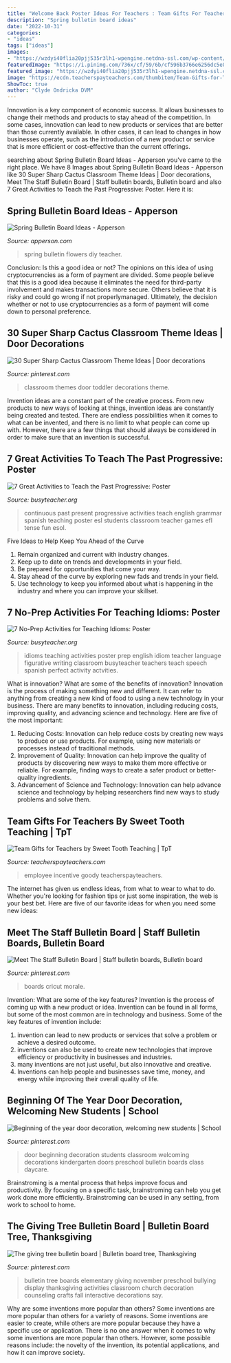 ```yaml
---
title: "Welcome Back Poster Ideas For Teachers : Team Gifts For Teachers By Sweet Tooth Teaching"
description: "Spring bulletin board ideas"
date: "2022-10-31"
categories:
- "ideas"
tags: ["ideas"]
images:
- "https://wzdyi40flia20pjj535r3lh1-wpengine.netdna-ssl.com/wp-content/uploads/2016/03/Flowers-331x700.jpg"
featuredImage: "https://i.pinimg.com/736x/cf/59/6b/cf596b3766e6256dc5e88f64c72f7330.jpg"
featured_image: "https://wzdyi40flia20pjj535r3lh1-wpengine.netdna-ssl.com/wp-content/uploads/2016/03/Flowers-331x700.jpg"
image: "https://ecdn.teacherspayteachers.com/thumbitem/Team-Gifts-for-Teachers-2732800-1564858350/original-2732800-1.jpg"
ShowToc: true
author: "Clyde Ondricka DVM"
---
```



Innovation is a key component of economic success. It allows businesses to change their methods and products to stay ahead of the competition. In some cases, innovation can lead to new products or services that are better than those currently available. In other cases, it can lead to changes in how businesses operate, such as the introduction of a new product or service that is more efficient or cost-effective than the current offerings.

	

		
searching about Spring Bulletin Board Ideas - Apperson you've came to the right place. We have 8 Images about Spring Bulletin Board Ideas - Apperson like 30 Super Sharp Cactus Classroom Theme Ideas | Door decorations, Meet The Staff Bulletin Board | Staff bulletin boards, Bulletin board and also 7 Great Activities to Teach the Past Progressive: Poster. Here it is:
		
    
## Spring Bulletin Board Ideas - Apperson

<img loading=lazy src="https://wzdyi40flia20pjj535r3lh1-wpengine.netdna-ssl.com/wp-content/uploads/2016/03/Flowers-331x700.jpg" onerror="this.onerror=null;this.src='https://tse2.mm.bing.net/th?id=OIP.Sk1KrnhjtrN1MJPbCpzuuQHaPq&amp;pid=15.1';" alt="Spring Bulletin Board Ideas - Apperson">

_Source: apperson.com_

>spring bulletin flowers diy teacher. 

	

Conclusion: Is this a good idea or not?
The opinions on this idea of using cryptocurrencies as a form of payment are divided. Some people believe that this is a good idea because it eliminates the need for third-party involvement and makes transactions more secure. Others believe that it is risky and could go wrong if not properlymanaged. Ultimately, the decision whether or not to use cryptocurrencies as a form of payment will come down to personal preference.

    
## 30 Super Sharp Cactus Classroom Theme Ideas | Door Decorations

<img loading=lazy src="https://i.pinimg.com/736x/cf/59/6b/cf596b3766e6256dc5e88f64c72f7330.jpg" onerror="this.onerror=null;this.src='https://tse4.mm.bing.net/th?id=OIP.cSTjmAVZ3IcMtSDyMLqArAHaOA&amp;pid=15.1';" alt="30 Super Sharp Cactus Classroom Theme Ideas | Door decorations">

_Source: pinterest.com_

>classroom themes door toddler decorations theme. 

	

Invention ideas are a constant part of the creative process. From new products to new ways of looking at things, invention ideas are constantly being created and tested. There are endless possibilities when it comes to what can be invented, and there is no limit to what people can come up with. However, there are a few things that should always be considered in order to make sure that an invention is successful.

    
## 7 Great Activities To Teach The Past Progressive: Poster

<img loading=lazy src="https://busyteacher.org/images/past-progressive-poster-full.jpg" onerror="this.onerror=null;this.src='https://tse2.mm.bing.net/th?id=OIP.5GByYXiu_3TghpmhAOWZLAHaKe&amp;pid=15.1';" alt="7 Great Activities to Teach the Past Progressive: Poster">

_Source: busyteacher.org_

>continuous past present progressive activities teach english grammar spanish teaching poster esl students classroom teacher games efl tense fun esol. 

	

Five Ideas to Help Keep You Ahead of the Curve
1. Remain organized and current with industry changes.
2. Keep up to date on trends and developments in your field.
3. Be prepared for opportunities that come your way.
4. Stay ahead of the curve by exploring new fads and trends in your field.
5. Use technology to keep you informed about what is happening in the industry and where you can improve your skillset.

    
## 7 No-Prep Activities For Teaching Idioms: Poster

<img loading=lazy src="http://busyteacher.org/uploads/posts/2012-09/1348442453_idioms-poster-2-web.jpg" onerror="this.onerror=null;this.src='https://tse4.mm.bing.net/th?id=OIP.JYHTZFk7pfo_EmaBfCCOAwHaKe&amp;pid=15.1';" alt="7 No-Prep Activities for Teaching Idioms: Poster">

_Source: busyteacher.org_

>idioms teaching activities poster prep english idiom teacher language figurative writing classroom busyteacher teachers teach speech spanish perfect activity actvities. 

	

What is innovation? What are some of the benefits of innovation?
Innovation is the process of making something new and different. It can refer to anything from creating a new kind of food to using a new technology in your business. There are many benefits to innovation, including reducing costs, improving quality, and advancing science and technology. Here are five of the most important: 
1. Reducing Costs: Innovation can help reduce costs by creating new ways to produce or use products. For example, using new materials or processes instead of traditional methods.
2. Improvement of Quality: Innovation can help improve the quality of products by discovering new ways to make them more effective or reliable. For example, finding ways to create a safer product or better-quality ingredients.
3. Advancement of Science and Technology: Innovation can help advance science and technology by helping researchers find new ways to study problems and solve them.

    
## Team Gifts For Teachers By Sweet Tooth Teaching | TpT

<img loading=lazy src="https://ecdn.teacherspayteachers.com/thumbitem/Team-Gifts-for-Teachers-2732800-1564858350/original-2732800-1.jpg" onerror="this.onerror=null;this.src='https://tse1.mm.bing.net/th?id=OIP.IipitIqkwYctERUrfReiXwAAAA&amp;pid=15.1';" alt="Team Gifts for Teachers by Sweet Tooth Teaching | TpT">

_Source: teacherspayteachers.com_

>employee incentive goody teacherspayteachers. 

	

The internet has given us endless ideas, from what to wear to what to do. Whether you're looking for fashion tips or just some inspiration, the web is your best bet. Here are five of our favorite ideas for when you need some new ideas: 

    
## Meet The Staff Bulletin Board | Staff Bulletin Boards, Bulletin Board

<img loading=lazy src="https://i.pinimg.com/736x/03/cc/93/03cc932ebfe0d0a549c80d0b86410955.jpg" onerror="this.onerror=null;this.src='https://tse1.mm.bing.net/th?id=OIP.g2R6VDkBGbr1Y-QUzd5ILAHaJ3&amp;pid=15.1';" alt="Meet The Staff Bulletin Board | Staff bulletin boards, Bulletin board">

_Source: pinterest.com_

>boards cricut morale. 

	

Invention: What are some of the key features?
Invention is the process of coming up with a new product or idea. Invention can be found in all forms, but some of the most common are in technology and business. Some of the key features of invention include:
1. invention can lead to new products or services that solve a problem or achieve a desired outcome.
2. inventions can also be used to create new technologies that improve efficiency or productivity in businesses and industries. 
3. many inventions are not just useful, but also innovative and creative. 
4. Inventions can help people and businesses save time, money, and energy while improving their overall quality of life.

    
## Beginning Of The Year Door Decoration, Welcoming New Students | School

<img loading=lazy src="https://i.pinimg.com/736x/88/c2/ee/88c2ee067149402763f2880446dfc61b--new-students-classroom-door.jpg" onerror="this.onerror=null;this.src='https://tse2.mm.bing.net/th?id=OIP.cVLWDQ4AHpc32aTaKdvz-gHaJ3&amp;pid=15.1';" alt="Beginning of the year door decoration, welcoming new students | School">

_Source: pinterest.com_

>door beginning decoration students classroom welcoming decorations kindergarten doors preschool bulletin boards class daycare. 

	

Brainstroming is a mental process that helps improve focus and productivity. By focusing on a specific task, brainstroming can help you get work done more efficiently. Brainstroming can be used in any setting, from work to school to home.

    
## The Giving Tree Bulletin Board | Bulletin Board Tree, Thanksgiving

<img loading=lazy src="https://i.pinimg.com/736x/50/20/db/5020db8e943ea91343989951a6675651--tree-bulletin-boards-board-decoration.jpg" onerror="this.onerror=null;this.src='https://tse2.mm.bing.net/th?id=OIP.EcwKjIWmK69qZ057hmmsZQHaJ3&amp;pid=15.1';" alt="The giving tree bulletin board | Bulletin board tree, Thanksgiving">

_Source: pinterest.com_

>bulletin tree boards elementary giving november preschool bullying display thanksgiving activities classroom church decoration counseling crafts fall interactive decorations say. 

	

Why are some inventions more popular than others?
Some inventions are more popular than others for a variety of reasons. Some inventions are easier to create, while others are more popular because they have a specific use or application. There is no one answer when it comes to why some inventions are more popular than others. However, some possible reasons include: the novelty of the invention, its potential applications, and how it can improve society.

